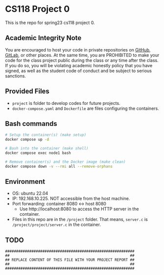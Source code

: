 # CS118 Project 0

This is the repo for spring23 cs118 project 0.

## Academic Integrity Note

You are encouraged to host your code in private repositories on [GitHub](https://github.com/), [GitLab](https://gitlab.com), or other places.  At the same time, you are PROHIBITED to make your code for the class project public during the class or any time after the class.  If you do so, you will be violating academic honestly policy that you have signed, as well as the student code of conduct and be subject to serious sanctions.

## Provided Files

- `project` is folder to develop codes for future projects.
- `docker-compose.yaml` and `Dockerfile` are files configuring the containers.

## Bash commands

```bash
# Setup the container(s) (make setup)
docker compose up -d

# Bash into the container (make shell)
docker compose exec node1 bash

# Remove container(s) and the Docker image (make clean)
docker compose down -v --rmi all --remove-orphans
```

## Environment

- OS: ubuntu 22.04
- IP: 192.168.10.225. NOT accessible from the host machine.
- Port forwarding: container 8080 <-> host 8080
  - Use http://localhost:8080 to access the HTTP server in the container.
- Files in this repo are in the `/project` folder. That means, `server.c` is `/project/project/server.c` in the container.

## TODO

    ###########################################################
    ##                                                       ##
    ## REPLACE CONTENT OF THIS FILE WITH YOUR PROJECT REPORT ##
    ##                                                       ##
    ###########################################################